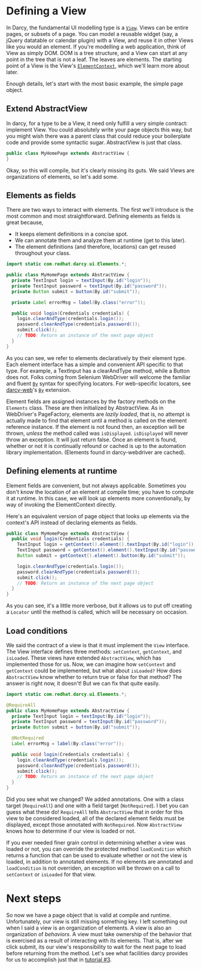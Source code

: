 # Defining a View

In Darcy, the fundamental UI modelling type is a [```View```][1]. Views can be entire pages, or subsets of a page. You can model a reusable widget (say, a jQuery datatable or calendar plugin) with a View, and reuse it in other Views like you would an element. If you're modelling a web application, think of View as simply DOM. DOM is a tree structure, and a View can start at any point in the tree that is not a leaf. The leaves are elements. The starting point of a View is the View's [```ElementContext```][4], which we'll learn more about later.

Enough details, let's start with the most basic example, the simple page object.

## Extend AbstractView
In darcy, for a type to be a View, it need only fulfill a very simple contract: implement View. You could absolutely write your page objects this way, but you might wish there was a parent class that could reduce your boilerplate code and provide some syntactic sugar. AbstractView is just that class.

```java
public class MyHomePage extends AbstractView {
}
```

Okay, so this will compile, but it's clearly missing its guts. We said Views are organizations of elements, so let's add some.

## Elements as fields
There are two ways to interact with elements. The first we'll introduce is the most common and most straightforward. Defining elements as fields is great because,

* It keeps element definitions in a concise spot.
* We can annotate them and analyze them at runtime (get to this later).
* The element definitions (and therefore, locations) can get reused throughout your class.

```java
import static com.redhat.darcy.ui.Elements.*;

public class MyHomePage extends AbstractView {
  private TextInput login = textInput(By.id("login"));
  private TextInput password = textInput(By.id("password"));
  private Button submit = button(By.id("submit"));

  private Label errorMsg = label(By.class("error"));

  public void login(Credentials credentials) {
    login.clearAndType(credentials.login());
    password.clearAndType(credentials.password());
    submit.click();
    // TODO: Return an instance of the next page object
  }
}
```

As you can see, we refer to elements declaratively by their element type. Each element interface has a simple and convenient API specific to that type. For example, a TextInput has a clearAndType method, while a Button does not. Folks coming from Selenium WebDriver will welcome the familiar and fluent [```By```][3] syntax for specifying locators. For web-specific locators, see [darcy-web][5]'s [```By```][6] extension.

Element fields are assigned instances by the factory methods on the ```Elements``` class. These are then initialized by AbstractView. As in WebDriver's PageFactory, elements are _lazily loaded_, that is, no attempt is actually made to find that element until a method is called on the element reference instance. If the element is not found then, an exception will be thrown, _unless_ the method called was ```isDisplayed```. ```isDisplayed``` will never throw an exception. It will just return false. Once an element is found, whether or not it is continually refound or cached is up to the automation library implementation. (Elements found in darcy-webdriver are cached).

## Defining elements at runtime
Element fields are convenient, but not always applicable. Sometimes you don't know the location of an element at compile time; you have to compute it at runtime. In this case, we will look up elements more conventionally, by way of invoking the ElementContext directly.

Here's an equivalent version of page object that looks up elements via the context's API instead of declaring elements as fields.

```java
public class MyHomePage extends AbstractView {
  public void login(Credentials credentials) {
    TextInput login = getContext().element().textInput(By.id("login"));
    TextInput password = getContext().element().textInput(By.id("password"));
    Button submit = getContext().element().button(By.id("submit"));

    login.clearAndType(credentials.login());
    password.clearAndType(credentials.password());
    submit.click();
    // TODO: Return an instance of the next page object
  }
}
```

As you can see, it's a little more verbose, but it allows us to put off creating a ```Locator``` until the method is called, which will be necessary on occasion.

## Load conditions
We said the contract of a view is that it must implement the ```View``` interface. The View interface defines three methods: ```setContext```, ```getContext```, and ```isLoaded```. These views have extended ```AbstractView```, which has implemented those for us. Now, we can imagine how ```setContext``` and ```getContext``` could be implemented, but what about ```isLoaded?``` How does ```AbstractView``` know whether to return true or false for that method? The answer is right now, it doesn't! But we can fix that quite easily.

```java
import static com.redhat.darcy.ui.Elements.*;

@RequireAll
public class MyHomePage extends AbstractView {
  private TextInput login = textInput(By.id("login"));
  private TextInput password = textInput(By.id("password"));
  private Button submit = button(By.id("submit"));

  @NotRequired
  Label errorMsg = label(By.class("error"));

  public void login(Credentials credentials) {
    login.clearAndType(credentials.login());
    password.clearAndType(credentials.password());
    submit.click();
    // TODO: Return an instance of the next page object
  }
}
```

Did you see what we changed? We added annotations. One with a class target (```RequireAll```) and one with a field target (```NotRequired```). I bet you can guess what these do! ```RequireAll``` tells ```AbstractView``` that in order for this view to be considered loaded, all of the declared element fields must be displayed, except those annotated with ```NotRequired```. Now ```AbstractView``` knows how to determine if our view is loaded or not.

If you ever needed finer grain control in determining whether a view was loaded or not, you can override the protected method ```loadCondition``` which returns a function that can be used to evaluate whether or not the view is loaded, in addition to annotated elements. If no elements are annotated and ```loadCondition``` is not overriden, an exception will be thrown on a call to ```setContext``` or ```isLoaded``` for that view.

# Next steps

So now we have a page object that is valid at compile and runtime. Unfortunately, our view is still missing something key. I left something out when I said a view is an organization of elements. A view is also an organization of _behaviors_. A view must take ownership of the behavior that is exercised as a result of interacting with its elements. That is, after we click submit, its our view's responsibility to wait for the next page to load before returning from the method. Let's see what facilities darcy provides for us to accomplish just that in [tutorial #3](owning_behavior_in_views.md).

 [1]: https://github.com/darcy-framework/darcy/blob/master/src/main/java/com/redhat/darcy/ui/View.java
 [2]: https://github.com/darcy-framework/darcy/blob/master/src/main/java/com/redhat/darcy/ui/Locator.java
 [3]: https://github.com/darcy-framework/darcy/blob/master/src/main/java/com/redhat/darcy/ui/By.java
 [4]: https://github.com/darcy-framework/darcy/blob/master/src/main/java/com/redhat/darcy/ui/ElementContext.java
 [5]: https://github.com/darcy-framework/darcy-web/
 [6]: https://github.com/darcy-framework/darcy-web/blob/master/src/main/java/com/redhat/darcy/web/By.java
